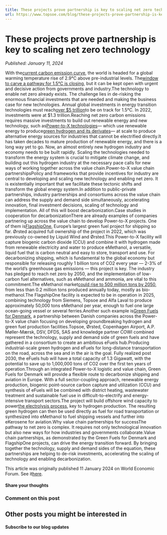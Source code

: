 ```yaml
---
title: These projects prove partnership is key to scaling net zero technology
url: https://www.topsoe.com/blog/these-projects-prove-partnership-is-key-to-scaling-net-zero-technology#main-content
---
```


# These projects prove partnership is key to scaling net zero technology

*Published: January 11, 2024*

With the[current carbon emission curve](https://wedocs.unep.org/bitstream/handle/20.500.11822/43922/EGR2023.pdf?sequence=3&isAllowed=y), the world is headed for a global warming temperature rise of 2.9°C above pre-industrial levels. The[window to carve a pathway for 1.5°C is closing](https://iea.blob.core.windows.net/assets/614bb748-dc5e-440b-966a-adae9ea022fe/WorldEnergyOutlook2023.pdf), but it can be kept open with urgent and decisive action from governments and industry.The technology to enable net zero already exists. The challenge lies in de-risking the enormous financial investments that are needed and making the business case for new technologies. Annual global investments in energy transition technologies must reach[over $5 trillion](https://www.irena.org/Digital-Report/World-Energy-Transitions-Outlook-2023)to be on track for 1.5°C. In 2022, investments were at $1.3 trillion.Reaching net zero carbon emissions requires massive investments to build out renewable energy and new technology, such as[Power-to-X technologies](/blog/power-to-x-a-key-component-in-the-global-energy-transition)— which use renewable energy to produce[green hydrogen and its derivates](/blog/why-green-hydrogen-could-play-a-major-role-in-powering-our-sustainable-future)— at scale to produce alternative energy sources for industries that cannot be electrified directly.It has taken decades to mature production of renewable energy, and there is a long way yet to go. Now, an almost entirely new hydrogen industry and economy needs to be built rapidly. Scaling the technologies needed to transform the energy system is crucial to mitigate climate change, and building out this hydrogen industry at the necessary pace calls for new ways of working together across the value chain.Power-to-X value chain partnershipsPolicy and frameworks that provide incentives for industry are central to developing and scaling new technology and enabling net zero. It is existentially important that we facilitate these tectonic shifts and transform the global energy system.In addition to public-private partnerships, industry partnerships and consortiums across the value chain can address the supply and demand side simultaneously, accelerating innovation, final investment decisions, scaling of technology and implementation. All of this will boost decarbonization.Case studies in cooperation for decarbonizationThere are already examples of companies partnering up across the value chain to develop Power-to-X projects. One of them is[FlagshipOne](/press-releases/topsoe-is-technology-partner-in-europes-largest-green-fuel-project), Europe’s largest green fuel project for shipping so far. Ørsted acquired full ownership of the project in 2022, which was previously co-owned by Liquid Wind and Ørsted.This Power-to-X facility will capture biogenic carbon dioxide (CCU) and combine it with hydrogen made from renewable electricity and water to produce eMethanol, a versatile, liquid fuel that is carbon neutral and easy to store, transport and use. For decarbonizing shipping, which is fundamental to the global economy but responsible for releasing roughly 1 billion tons of CO2 every year — 2-3% of the world’s greenhouse gas emissions — this project is key. The industry has pledged to reach net zero by 2050, and the implementation of low-carbon fuel alternatives, such as eMethanol and ammonia, are vital to this commitment.The eMethanol market[could rise to 500 million tons by 2050](https://www.irena.org/-/media/Files/IRENA/Agency/Publication/2021/Jan/IRENA_Innovation_Renewable_Methanol_2021.pdf), from less than 0.2 million tons produced annually today, mostly as bio-methanol.The FlagshipOne facility is expected to be in operation in 2025, combining technology from Siemens, Topsoe and Alfa Laval to produce approximately 50,000 tons eMethanol per year, enough to fuel one large ocean-going vessel or several ferries.Another such example is[Green Fuels for Denmark](/blog/haldor-topsoe-joins-ambitious-sustainable-fuel-project-in-denmark), a partnership between Danish companies across the Power-to-X value chain focusing on developing groundbreaking hydrogen and green fuel production facilities.Topsoe, Ørsted, Copenhagen Airport, A.P. Møller-Mærsk, DSV, DFDS, SAS and knowledge partner COWI combined represent the technology, supply and demand side of green fuels and have gathered in a consortium to create an ambitious eFuels hub.Producing industrial-scale green hydrogen and eFuels for long-distance transportation on the road, across the sea and in the air is the goal. Fully realized post 2030, the eFuels hub will have a total capacity of 1.3 Gigawatt, with the potential to save up to 1,000,000 tons of CO2 over the first ten years of operation.Through an integrated Power-to-X logistic and value chain, Green Fuels for Denmark will provide a flexible route to decarbonize shipping and aviation in Europe. With a full sector-coupling approach, renewable energy production, biogenic point-source carbon capture and utilization (CCU) and synthesis of eFuels will be combined with district heating, wastewater treatment and sustainable fuel use in difficult-to-electrify and energy-intensive transport sectors.The project will build offshore wind capacity to power[the electrolysis process](/blog/your-guide-to-electrolysis), key to hydrogen production. The resulting green hydrogen can then be used directly as fuel for road transportation or synthesized into eMethanol to fuel shipping vessels and further into eKerosene for aviation.Why value chain partnerships for successThe pathway to net zero is complex. It requires not only technological innovation but also new ways for how industries and governments collaborate.Value chain partnerships, as demonstrated by the Green Fuels for Denmark and FlagshipOne projects, can drive the energy transition forward. By bringing together the technology, supply and demand sides of the equation, these partnerships are helping to de-risk investments, accelerating the scaling of technology and enabling decarbonization.

This article was originally published 11 January 2024 on World Economic Forum. See it[here](https://www.weforum.org/agenda/2024/01/partnering-up-across-the-value-chain-to-reach-net-zero/).

#### Share your thoughts

### Comment on this post

## Other posts you might be interested in

#### Subscribe to our blog updates